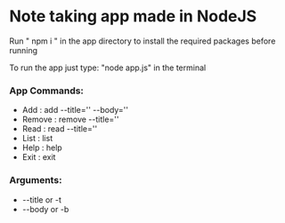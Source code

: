 # Note taking app made in NodeJS

Run " npm i " in the app directory to install the required packages before running

To run the app just type: "node app.js" in the terminal
### App Commands:

+ Add : add --title='' --body=''
+ Remove : remove --title=''
+ Read : read --title=''
+ List : list
+ Help : help
+ Exit : exit


### Arguments:
+ --title or -t
+ --body or -b
